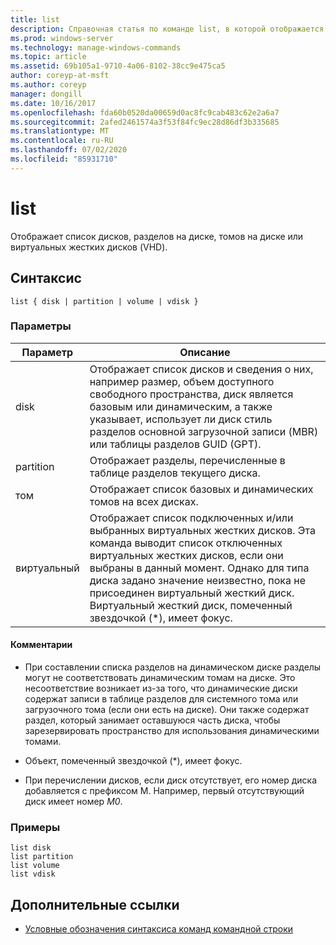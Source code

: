 ```yaml
---
title: list
description: Справочная статья по команде list, в которой отображается список дисков, разделов на диске, томов на диске или виртуальных жестких дисков (VHD).
ms.prod: windows-server
ms.technology: manage-windows-commands
ms.topic: article
ms.assetid: 69b105a1-9710-4a06-8102-38cc9e475ca5
author: coreyp-at-msft
ms.author: coreyp
manager: dongill
ms.date: 10/16/2017
ms.openlocfilehash: fda60b0520da00659d0ac8fc9cab483c62e2a6a7
ms.sourcegitcommit: 2afed2461574a3f53f84fc9ec28d86df3b335685
ms.translationtype: MT
ms.contentlocale: ru-RU
ms.lasthandoff: 07/02/2020
ms.locfileid: "85931710"
---
```

# <a name="list"></a>list

Отображает список дисков, разделов на диске, томов на диске или виртуальных жестких дисков (VHD).

## <a name="syntax"></a>Синтаксис

```
list { disk | partition | volume | vdisk }
```

### <a name="parameters"></a>Параметры

| Параметр | Описание |
| --------- | ----------- |
| disk | Отображает список дисков и сведения о них, например размер, объем доступного свободного пространства, диск является базовым или динамическим, а также указывает, использует ли диск стиль разделов основной загрузочной записи (MBR) или таблицы разделов GUID (GPT). |
| partition | Отображает разделы, перечисленные в таблице разделов текущего диска. |
| том | Отображает список базовых и динамических томов на всех дисках. |
| виртуальный | Отображает список подключенных и/или выбранных виртуальных жестких дисков. Эта команда выводит список отключенных виртуальных жестких дисков, если они выбраны в данный момент. Однако для типа диска задано значение неизвестно, пока не присоединен виртуальный жесткий диск. Виртуальный жесткий диск, помеченный звездочкой (*), имеет фокус. |

#### <a name="remarks"></a>Комментарии

- При составлении списка разделов на динамическом диске разделы могут не соответствовать динамическим томам на диске. Это несоответствие возникает из-за того, что динамические диски содержат записи в таблице разделов для системного тома или загрузочного тома (если они есть на диске). Они также содержат раздел, который занимает оставшуюся часть диска, чтобы зарезервировать пространство для использования динамическими томами.

- Объект, помеченный звездочкой (*), имеет фокус.

- При перечислении дисков, если диск отсутствует, его номер диска добавляется с префиксом M. Например, первый отсутствующий диск имеет номер *M0*.

### <a name="examples"></a>Примеры

```
list disk
list partition
list volume
list vdisk
```

## <a name="additional-references"></a>Дополнительные ссылки

- [Условные обозначения синтаксиса команд командной строки](command-line-syntax-key.md)
